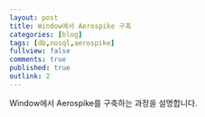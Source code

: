 ```yaml
---
layout: post
title: Window에서 Aerospike 구축
categories: [blog]
tags: [db,nosql,aerospike]
fullview: false
comments: true
published: true
outlink: 2
---
```


Window에서 Aerospike를 구축하는 과정을 설명합니다.